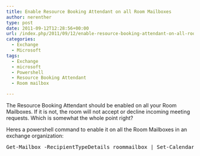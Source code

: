 ```yaml
---
title: Enable Resource Booking Attendant on all Room Mailboxes
author: nerenther
type: post
date: 2011-09-12T12:28:56+00:00
url: /index.php/2011/09/12/enable-resource-booking-attendant-on-all-room-mailboxes/
categories:
  - Exchange
  - Microsoft
tags:
  - Exchange
  - microsoft
  - Powershell
  - Resource Booking Attendant
  - Room mailbox

---
```

The Resource Booking Attendant should be enabled on all your Room Mailboxes. If it is not, the room will not accept or decline incoming meeting requests. Which is somewhat the whole point right?

Heres a powershell command to enable it on all the Room Mailboxes in an exchange organization:

<pre>Get-Mailbox -RecipientTypeDetails roommailbox | Set-CalendarProcessing -AutomateProcessing AutoAccept</pre>